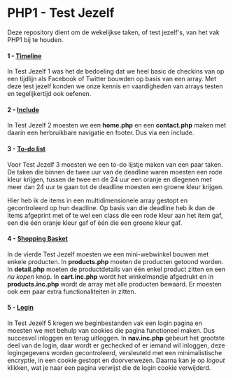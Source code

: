 # PHP1 - Test Jezelf

Deze repository dient om de wekelijkse taken, of test jezelf's, van het vak PHP1 bij te houden.

#### 1 - [Timeline](https://github.com/dirixtom/TestJezelf/tree/master/1%20Timeline)

In Test Jezelf 1 was het de bedoeling dat we heel basic
de checkins van op een tijdlijn als Facebook of Twitter bouwden
op basis van een array. Met deze test jezelf konden we onze kennis en vaardigheden van arrays testen en tegelijkertijd ook oefenen.


#### 2 - [Include](https://github.com/dirixtom/TestJezelf/tree/master/2%20Include)

In Test Jezelf 2 moesten we een **home.php** en een **contact.php** maken met daarin een herbruikbare navigatie en footer. Dus via een include.

#### 3 - [To-do list](https://github.com/dirixtom/TestJezelf/tree/master/3%20To-do)

Voor Test Jezelf 3 moesten we een to-do lijstje maken van een paar taken. De taken die binnen de twee uur van de deadline waren moesten een rode kleur krijgen, tussen de twee en de 24 uur een oranje en diegenen met meer dan 24 uur te gaan tot de deadline moesten een groene kleur krijgen.

Hier heb ik de items in een multidimensionele array gestopt en gecontroleerd op hun deadline. Op basis van die deadline heb ik dan de items afgeprint met of te wel een class die een rode kleur aan het item gaf, een die één oranje kleur gaf of één die een groene kleur gaf.

#### 4 - [Shopping Basket](https://github.com/dirixtom/TestJezelf/tree/master/4%20Winkelmandje)

In de vierde Test Jezelf moesten we een mini-webwinkel bouwen met enkele producten. In **products.php** moeten de producten getoond worden. In **detail.php** moeten de productdetails van één enkel product zitten en een *nu kopen* knop. In **cart.inc.php** wordt het winkelmandje afgedrukt en in **products.inc.php** wordt de array met alle producten bewaard. Er moesten ook een paar extra functionaliteiten in zitten.

#### 5 - [Login](https://github.com/dirixtom/TestJezelf/tree/master/5%20Login%20(Ello))

In Test Jezelf 5 kregen we beginbestanden vak een login pagina en moesten we met behulp van cookies die pagina functioneel maken. Dus succesvol inloggen en terug uitloggen. In **nav.inc.php** gebeurt het grootste deel van de login, daar wordt er gechecked of er iemand wil inloggen, deze logingegevens worden gecontroleerd, versleuteld met een minimalistische encryptie, in een cookie gestopt en doorverwezen. Daarna kan je op *logout* klikken, wat je naar een pagina verwijst die de login cookie verwijderd.


